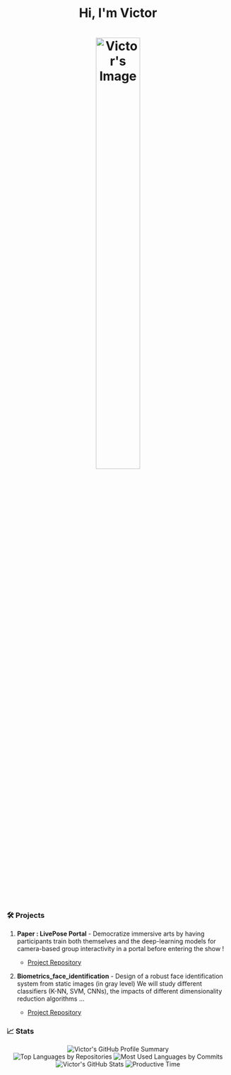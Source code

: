 <h1 align="center">Hi, I'm Victor</h1>
  <h1 align="center">
  <img src="https://github.com/VictorRios-hub/VictorRios-hub/assets/99796369/fc50ceeb-e484-4719-9123-d4a56b20571b" alt="Victor's Image" style="display: block; margin: 0 auto; width: 50%; max-width: 200px;">
</h1>

### 🛠️ Projects

1. **Paper : LivePose Portal** - Democratize immersive arts by having participants train both themselves and the deep-learning models for camera-based group interactivity in a portal before entering the show !
   - [Project Repository](https://github.com/VictorRios-hub/LivePose_Portal)

2. **Biometrics_face_identification** - Design of a robust face identification system from static images (in gray level) We will study different classifiers (K-NN, SVM, CNNs), the impacts of different dimensionality reduction algorithms …
   - [Project Repository](https://github.com/VictorRios-hub/Biometrics_face_identification)



### 📈 Stats

<div style="text-align: center;">
  <img src="https://github-profile-summary-cards.vercel.app/api/cards/profile-details?username=VictorRios-hub&theme=github" alt="Victor's GitHub Profile Summary">
</div>

<div style="text-align: center;">
  <img src="https://github-profile-summary-cards.vercel.app/api/cards/repos-per-language?username=VictorRios-hub&theme=github" alt="Top Languages by Repositories">
  <img src="https://github-profile-summary-cards.vercel.app/api/cards/most-commit-language?username=VictorRios-hub&theme=github" alt="Most Used Languages by Commits">
</div>

<div style="text-align: center;">
  <img src="https://github-profile-summary-cards.vercel.app/api/cards/stats?username=VictorRios-hub&theme=github" alt="Victor's GitHub Stats">
  <img src="https://github-profile-summary-cards.vercel.app/api/cards/productive-time?username=VictorRios-hub&theme=github" alt="Productive Time">
</div>
